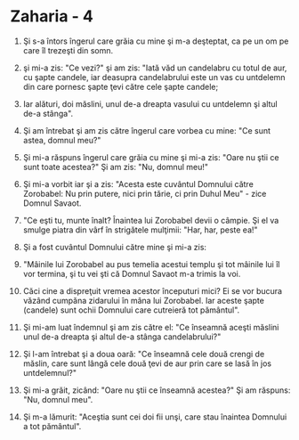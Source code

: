# Zaharia - 4

1. Şi s-a întors îngerul care grăia cu mine şi m-a deşteptat, ca pe un om pe care îl trezeşti din somn. 

2. şi mi-a zis: "Ce vezi?" şi am zis: "Iată văd un candelabru cu totul de aur, cu şapte candele, iar deasupra candelabrului este un vas cu untdelemn din care pornesc şapte ţevi către cele şapte candele; 

3. Iar alături, doi măslini, unul de-a dreapta vasului cu untdelemn şi altul de-a stânga". 

4. Şi am întrebat şi am zis către îngerul care vorbea cu mine: "Ce sunt astea, domnul meu?" 

5. Şi mi-a răspuns îngerul care grăia cu mine şi mi-a zis: "Oare nu ştii ce sunt toate acestea?" Şi am zis: "Nu, domnul meu!" 

6. Şi mi-a vorbit iar şi a zis: "Acesta este cuvântul Domnului către Zorobabel: Nu prin putere, nici prin tărie, ci prin Duhul Meu" - zice Domnul Savaot. 

7. "Ce eşti tu, munte înalt? Înaintea lui Zorobabel devii o câmpie. Şi el va smulge piatra din vârf în strigătele mulţimii: "Har, har, peste ea!" 

8. Şi a fost cuvântul Domnului către mine şi mi-a zis: 

9. "Mâinile lui Zorobabel au pus temelia acestui templu şi tot mâinile lui îl vor termina, şi tu vei şti că Domnul Savaot m-a trimis la voi. 

10. Căci cine a dispreţuit vremea acestor începuturi mici? Ei se vor bucura văzând cumpăna zidarului în mâna lui Zorobabel. Iar aceste şapte (candele) sunt ochii Domnului care cutreieră tot pământul". 

11. Şi mi-am luat îndemnul şi am zis către el: "Ce înseamnă aceşti măslini unul de-a dreapta şi altul de-a stânga candelabrului?" 

12. Şi l-am întrebat şi a doua oară: "Ce înseamnă cele două crengi de măslin, care sunt lângă cele două ţevi de aur prin care se lasă în jos untdelemnul?" 

13. Şi mi-a grăit, zicând: "Oare nu ştii ce înseamnă acestea?" Şi am răspuns: "Nu, domnul meu". 

14. Şi m-a lămurit: "Aceştia sunt cei doi fii unşi, care stau înaintea Domnului a tot pământul". 

